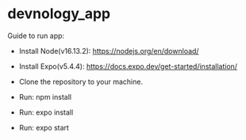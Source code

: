 # devnology_app

Guide to run app:

- Install Node(v16.13.2): https://nodejs.org/en/download/
- Install Expo(v5.4.4): https://docs.expo.dev/get-started/installation/

- Clone the repository to your machine.

- Run: npm install
- Run: expo install
- Run: expo start
